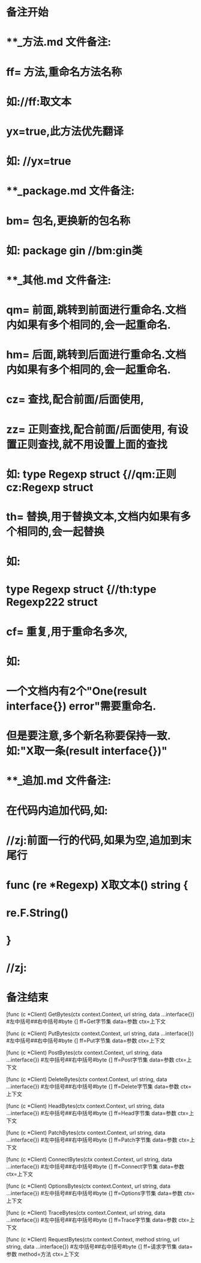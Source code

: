 # 备注开始
# **_方法.md 文件备注:
# ff= 方法,重命名方法名称
# 如://ff:取文本
#
# yx=true,此方法优先翻译
# 如: //yx=true

# **_package.md 文件备注:
# bm= 包名,更换新的包名称 
# 如: package gin //bm:gin类

# **_其他.md 文件备注:
# qm= 前面,跳转到前面进行重命名.文档内如果有多个相同的,会一起重命名.
# hm= 后面,跳转到后面进行重命名.文档内如果有多个相同的,会一起重命名.
# cz= 查找,配合前面/后面使用,
# zz= 正则查找,配合前面/后面使用, 有设置正则查找,就不用设置上面的查找
# 如: type Regexp struct {//qm:正则 cz:Regexp struct
#
# th= 替换,用于替换文本,文档内如果有多个相同的,会一起替换
# 如:
# type Regexp struct {//th:type Regexp222 struct
#
# cf= 重复,用于重命名多次,
# 如: 
# 一个文档内有2个"One(result interface{}) error"需要重命名.
# 但是要注意,多个新名称要保持一致. 如:"X取一条(result interface{})"

# **_追加.md 文件备注:
# 在代码内追加代码,如:
# //zj:前面一行的代码,如果为空,追加到末尾行
# func (re *Regexp) X取文本() string { 
# re.F.String()
# }
# //zj:
# 备注结束

[func (c *Client) GetBytes(ctx context.Context, url string, data ...interface{}) #左中括号##右中括号#byte {]
ff=Get字节集
data=参数
ctx=上下文

[func (c *Client) PutBytes(ctx context.Context, url string, data ...interface{}) #左中括号##右中括号#byte {]
ff=Put字节集
data=参数
ctx=上下文

[func (c *Client) PostBytes(ctx context.Context, url string, data ...interface{}) #左中括号##右中括号#byte {]
ff=Post字节集
data=参数
ctx=上下文

[func (c *Client) DeleteBytes(ctx context.Context, url string, data ...interface{}) #左中括号##右中括号#byte {]
ff=Delete字节集
data=参数
ctx=上下文

[func (c *Client) HeadBytes(ctx context.Context, url string, data ...interface{}) #左中括号##右中括号#byte {]
ff=Head字节集
data=参数
ctx=上下文

[func (c *Client) PatchBytes(ctx context.Context, url string, data ...interface{}) #左中括号##右中括号#byte {]
ff=Patch字节集
data=参数
ctx=上下文

[func (c *Client) ConnectBytes(ctx context.Context, url string, data ...interface{}) #左中括号##右中括号#byte {]
ff=Connect字节集
data=参数
ctx=上下文

[func (c *Client) OptionsBytes(ctx context.Context, url string, data ...interface{}) #左中括号##右中括号#byte {]
ff=Options字节集
data=参数
ctx=上下文

[func (c *Client) TraceBytes(ctx context.Context, url string, data ...interface{}) #左中括号##右中括号#byte {]
ff=Trace字节集
data=参数
ctx=上下文

[func (c *Client) RequestBytes(ctx context.Context, method string, url string, data ...interface{}) #左中括号##右中括号#byte {]
ff=请求字节集
data=参数
method=方法
ctx=上下文
